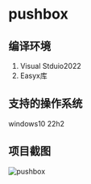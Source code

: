 # pushbox

## 编译环境

1. Visual Stduio2022
2. Easyx库

## 支持的操作系统
windows10 22h2

## 项目截图

![pushbox](./pushbox.gif)
